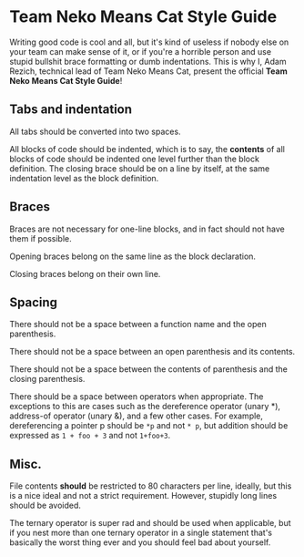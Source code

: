 Team Neko Means Cat Style Guide
===============================

Writing good code is cool and all, but it's kind of useless if nobody else on your team can make sense of it, or if you're a horrible person and use stupid bullshit brace formatting or dumb indentations. This is why I, Adam Rezich, technical lead of Team Neko Means Cat, present the official **Team Neko Means Cat Style Guide**!

Tabs and indentation
--------------------

All tabs should be converted into two spaces.

All blocks of code should be indented, which is to say, the **contents** of all blocks of code should be indented one level further than the block definition. The closing brace should be on a line by itself, at the same indentation level as the block definition.


Braces
------

Braces are not necessary for one-line blocks, and in fact should not have them if possible.

Opening braces belong on the same line as the block declaration.

Closing braces belong on their own line.


Spacing
-------

There should not be a space between a function name and the open parenthesis.

There should not be a space between an open parenthesis and its contents.

There should not be a space between the contents of parenthesis and the closing parenthesis.

There should be a space between operators when appropriate. The exceptions to this are cases such as the dereference operator (unary *), address-of operator (unary &), and a few other cases. For example, dereferencing a pointer p should be `*p` and not `* p`, but addition should be expressed as `1 + foo + 3` and not `1+foo+3`.


Misc.
-----

File contents **should** be restricted to 80 characters per line, ideally, but this is a nice ideal and not a strict requirement. However, stupidly long lines should be avoided.

The ternary operator is super rad and should be used when applicable, but if you nest more than one ternary operator in a single statement that's basically the worst thing ever and you should feel bad about yourself.



